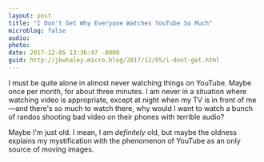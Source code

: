 ```yaml
---
layout: post
title: "I Don't Get Why Everyone Watches YouTube So Much"
microblog: false
audio: 
photo: 
date: 2017-12-05 13:36:47 -0800
guid: http://jbwhaley.micro.blog/2017/12/05/i-dont-get.html
---
```

I must be quite alone in almost never watching things on YouTube. Maybe once per month, for about three minutes. I am never in a situation where watching video is appropriate, except at night when my TV is in front of me—and there's so much to watch there, why would I want to watch a bunch of randos shooting bad video on their phones with terrible audio? 

Maybe I'm just old. I mean, I am *definitely* old, but maybe the oldness explains my mystification with the phenomenon of YouTube as an only source of moving images. 
